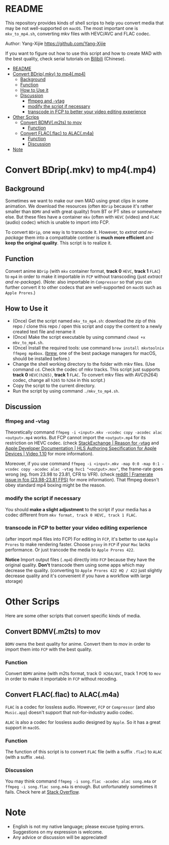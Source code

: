 # README

This repository provides kinds of shell scrips to help you convert media that may be not well-supported on `macOS`. The most important one is `mkv_to_mp4.sh`, converting mkv files with HEVC/AVC and FLAC codec.

Author: Yang-Xijie <https://github.com/Yang-Xijie>

If you want to figure out how to use this script and how to create MAD with the best quality, check serial tutorials on [Bilibili](https://www.bilibili.com/video/BV1JA411A7FV) (Chinese).

- [README](#readme)
- [Convert BDrip(.mkv) to mp4(.mp4)](#convert-bdripmkv-to-mp4mp4)
  - [Background](#background)
  - [Function](#function)
  - [How to Use it](#how-to-use-it)
  - [Discussion](#discussion)
    - [ffmpeg and -vtag](#ffmpeg-and--vtag)
    - [modify the script if necessary](#modify-the-script-if-necessary)
    - [transcode in FCP to better your video editing experience](#transcode-in-fcp-to-better-your-video-editing-experience)
- [Other Scrips](#other-scrips)
  - [Convert BDMV(.m2ts) to mov](#convert-bdmvm2ts-to-mov)
    - [Function](#function-1)
  - [Convert FLAC(.flac) to ALAC(.m4a)](#convert-flacflac-to-alacm4a)
    - [Function](#function-2)
    - [Discussion](#discussion-1)
- [Note](#note)

# Convert BDrip(.mkv) to mp4(.mp4)

## Background

Sometimes we want to make our own MAD using great clips in some animation. We download the resources (often `BDrip` because it's rather smaller than `BDMV` and with great quality) from BT or PT sites or somewhere else. But these files have a container `mkv` (often with `HEVC` (video) and `FLAC` (audio) codec) which is unable to import into FCP.

To convert `BDrip`, one way is to transcode it. However, to *extrat and re-package* them into a compatitable continer is **much more efficient** and **keep the original quality**. This script is to realize it.

## Function

Convert anime `BDrip` (with `mkv` container format, **track 0** `HEVC`, **track 1** `FLAC`) to `mp4` in order to make it importable in `FCP` without transcoding (just *extract and re-package*). (Note: also importable in `Compressor` so that you can further convert it to other codecs that are well-supported on `macOS` such as `Apple Prores`.)

## How to Use it

* (Once) Get the script named `mkv_to_mp4.sh`: download the zip of this repo / clone this repo / open this script and copy the content to a newly created text file and rename it
* (Once) Make the script executable by using command `chmod +x mkv_to_mp4.sh`.
* (Once) Install the required tools: use command `brew install mkvtoolnix ffmpeg mp4box`. ([brew](https://brew.sh), one of the best package managers for macOS, should be installed before.)
* Change the shell working directory to the folder with mkv files. (Use command `cd`. Check the codec of mkv tracks. This script just supports **track 0** `HEVC(h265)`, **track 1** `FLAC`. To convert mkv files with AVC(h264) codec, change all `h265` to `h264` in this script.)
* Copy the script to the current directory.
* Run the script by using command `./mkv_to_mp4.sh`.

## Discussion

### ffmpeg and -vtag

Theoretically command `ffmpeg -i <input>.mkv -vcodec copy -acodec alac <output>.mp4` works. But FCP cannot import the `<output>.mp4` for its restriction on HEVC codec. (check [StackExchange | Reason for -vtag](https://video.stackexchange.com/questions/26418/whats-special-about-apple-device-generated-hevc-files-that-apparently-x265-ca) and [Apple Developer Documentation | HLS Authoring Specification for Apple Devices | Video 1.10](https://developer.apple.com/documentation/http_live_streaming/hls_authoring_specification_for_apple_devices?language=objc) for more information). 

Moreover, if you use command `ffmpeg -i <input>.mkv -map 0:0 -map 0:1 -vcodec copy -acodec alac -vtag hvc1 "<output>.mov"`, the frame-rate goes wrong (eg. from 23.98 to 23.81, CFR to VFR). (check [reddit | Framerate issue in fcp (23.98-23.81 FPS)](https://www.reddit.com/r/ffmpeg/comments/dm5z04/framerate_issue_in_fcp_23982381_fps/) for more information). That ffmpeg doesn't obey standard mp4 boxing might be the reason.

### modify the script if necessary

You should **make a slight adjustment** to the script if your media has a codec different from `mkv format, track 0 HEVC, track 1 FLAC`.

### transcode in FCP to better your video editing experience

(after import mp4 files into FCP) For editing in `FCP`, it's better to use `Apple Prores` to make rendering faster. Choose `proxy` in `FCP` if your `Mac` lacks performance. Or just trancode the media to `Apple Prores 422`.

**Notice** Import output files (`.mp4`) directly into `FCP` because they have the original quality. **Don't** transcode them using some apps which may decrease the quality. (converting to `Apple Prores 422 HQ / 422` just slightly decrease quality and it's convenient if you have a workflow with large storage)

# Other Scrips

Here are some other scripts that convert specific kinds of media.

## Convert BDMV(.m2ts) to mov

`BDMV` owns the best quality for anime. Convert them to mov in order to import them into `FCP` with the best quality.

### Function

Convert `BDMV` anime (with m2ts format, track 0` H264/AVC`, track 1 `PCM`) to `mov` in order to make it importable in `FCP` without recoding.

## Convert FLAC(.flac) to ALAC(.m4a)

`FLAC` is a codec for lossless audio. However, `FCP` or `Compressor` (and also `Music.app`) doesn't support that not-for-industry audio codec.

`ALAC` is also a codec for lossless audio designed by `Apple`. So it has a great support in `macOS`.

### Function

The function of this script is to convert `FLAC` file (with a suffix `.flac`) to `ALAC` (with a suffix `.m4a`).

### Discussion

You may think command `ffmpeg -i song.flac -acodec alac song.m4a` or `ffmpeg -i song.flac song.m4a` is enough. But unfortunately sometimes it fails. Check here at [Stack Overflow](https://stackoverflow.com/questions/55429909/could-not-find-tag-for-codec-h264-in-stream-0-codec-ffmpeg-flac-to-alac-conver).

# Note

* English is not my native language; please excuse typing errors. Suggestions on my expression is welcome.
* Any advice or discussion will be appreciated!
